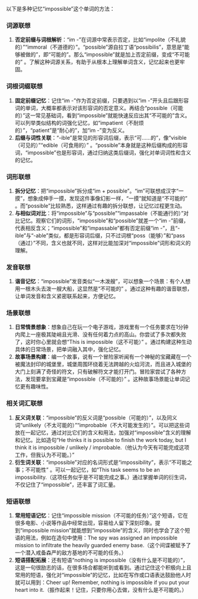 以下是多种记忆“impossible”这个单词的方法：

### 词源联想
1. **否定前缀与词根解析**：“im -”在词源中常表示否定，比如“impolite（不礼貌的）”“immoral（不道德的）”。“possible”源自拉丁语“possibilis”，意思是“能够被做的”，即“可能的”。那么“impossible”就是加上否定前缀，变成“不可能的” 。了解这种词源关系，有助于从根本上理解单词含义，记忆起来也更牢固。

### 词根词缀联想
1. **固定前缀记忆**：记住“im -”作为否定前缀，只要遇到以“im -”开头且后跟形容词的单词，大概率都表示对该形容词的否定意义。再结合“possible（可能的）”这一常见基础词，看到“impossible”就能快速反应出其“不可能的”含义。可以列举类似结构的词强化记忆，如“impatient（不耐烦的）”，“patient”是“耐心的”，加“im -”变为反义。
2. **后缀与词性关联**：“-ible”是常见的形容词后缀，表示“可……的”，像“visible（可见的）”“edible（可食用的）” 。“possible”本身就是这种后缀构成的形容词，“impossible”也是形容词，通过归纳这类后缀词，强化对单词词性和含义的记忆。

### 词形联想
1. **拆分记忆**：把“impossible”拆分成“im + possible”。“im”可联想成汉字“一摸”，想象成伸手一摸，发现这件事像幻影一样，“一摸”就知道是“不可能的” 。而“possible”比较熟悉，这样通过有趣的拆分联想，让记忆过程更生动。
2. **与相似词对比**：将“impossible”与“possible”“impassable（不能通行的）”对比记忆。观察它们的词形，“impossible”和“possible”就差一个“im -”前缀，代表相反含义；“impossible”和“impassable”都有否定前缀“im -”，且“-ible”与“-able”类似，都是形容词后缀，只不过词根“poss（能够）”和“pass（通过）”不同，含义也就不同，这样对比能加深对“impossible”词形和词义的理解。

### 发音联想
1. **谐音记忆**：“impossible”发音类似“一木泼艘”，可以想象一个场景：有个人想用一根木头去泼一艘大船，这显然是“不可能的” 。通过这种有趣的谐音联想，让单词发音和含义紧密联系起来，方便记忆。

### 场景联想
1. **日常情景想象**：想象自己在玩一个电子游戏，游戏里有一个任务要求在1分钟内爬上一座极其陡峭且光滑、没有任何着力点的高山。你尝试了多次都失败了，这时你心里就会想“This is impossible（这不可能）” 。通过构建这种生动具体的日常场景，把单词融入其中，强化记忆。
2. **故事场景构建**：编一个故事，说有一个冒险家听闻有一个神秘的宝藏藏在一个被魔法封印的城堡里，城堡周围环绕着无法跨越的火焰河流，而且进入城堡的大门上刻满了奇怪的符文，只有破解符文才能打开门。冒险家尝试了各种方法，发现要拿到宝藏是“impossible（不可能的）” 。这种故事场景能让单词记忆更有趣味性。

### 相关词汇联想
1. **反义词关联**：“impossible”的反义词是“possible（可能的）”，以及同义词“unlikely（不太可能的）”“improbable（不大可能发生的）”。可以把这些词放在一起记忆，通过对比它们的含义和用法，加强对“impossible”含义的理解和记忆。比如造句“He thinks it is possible to finish the work today, but I think it is impossible / unlikely / improbable.（他认为今天有可能完成这项工作，但我认为不可能。）”
2. **衍生词关联**：“impossible”对应的名词形式是“impossibility”，表示“不可能之事；不可能性” 。可以一起记忆，如“This task seems to be an impossibility.（这项任务似乎是不可能完成之事。）通过掌握单词的衍生词，不仅记住了“impossible”，还丰富了词汇量。

### 短语联想
1. **常用短语记忆**：记住“impossible mission（不可能的任务）”这个短语，它在很多电影、小说等作品中经常出现，容易给人留下深刻印象。提到“impossible mission”就能想到“impossible”的含义，同时也学会了这个短语的用法，例如在造句中使用：The spy was assigned an impossible mission to infiltrate the heavily guarded enemy base.（这个间谍被赋予了一个潜入戒备森严的敌方基地的不可能的任务。） 
2. **短语搭配拓展**：还有短语“nothing is impossible（没有什么是不可能的）”，这是一句很励志的话，在很多场合都能听到或看到。通过记住这个积极向上且常用的短语，强化对“impossible”的记忆，比如在写作或口语表达鼓励他人时就可以用到：Cheer up! Remember, nothing is impossible if you put your heart into it.（振作起来！记住，只要你用心去做，没有什么是不可能的。） 